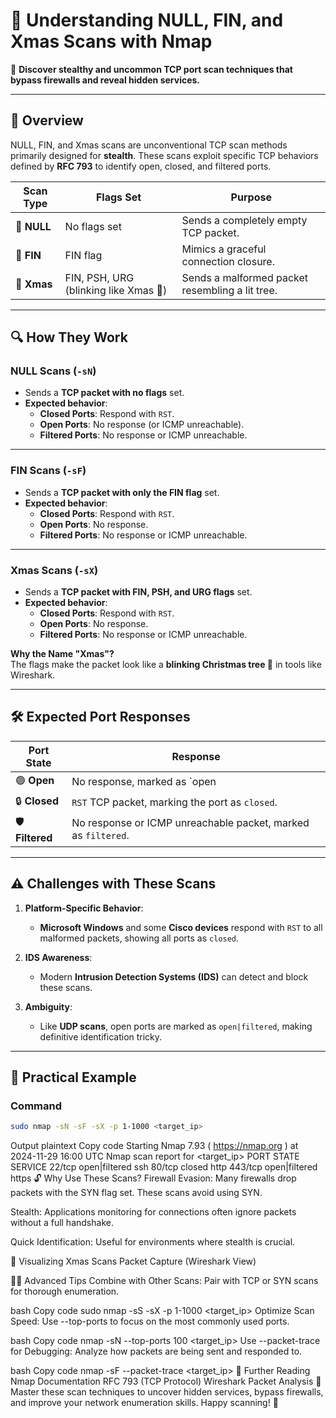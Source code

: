 # 🎄 **Understanding NULL, FIN, and Xmas Scans with Nmap**  
🚀 **Discover stealthy and uncommon TCP port scan techniques that bypass firewalls and reveal hidden services.**

---

## 🧩 **Overview**  
NULL, FIN, and Xmas scans are unconventional TCP scan methods primarily designed for **stealth**. These scans exploit specific TCP behaviors defined by **RFC 793** to identify open, closed, and filtered ports.  

| **Scan Type**  | **Flags Set**                          | **Purpose**                             |
|-----------------|----------------------------------------|-----------------------------------------|
| 🔘 **NULL**    | No flags set                           | Sends a completely empty TCP packet.   |
| 🚪 **FIN**     | FIN flag                               | Mimics a graceful connection closure.  |
| 🎄 **Xmas**    | FIN, PSH, URG (blinking like Xmas 🎅) | Sends a malformed packet resembling a lit tree. |

---

## 🔍 **How They Work**

### **NULL Scans (`-sN`)**  
- Sends a **TCP packet with no flags** set.  
- **Expected behavior**:  
  - **Closed Ports**: Respond with `RST`.  
  - **Open Ports**: No response (or ICMP unreachable).  
  - **Filtered Ports**: No response or ICMP unreachable.  

---

### **FIN Scans (`-sF`)**  
- Sends a **TCP packet with only the FIN flag** set.  
- **Expected behavior**:  
  - **Closed Ports**: Respond with `RST`.  
  - **Open Ports**: No response.  
  - **Filtered Ports**: No response or ICMP unreachable.  

---

### **Xmas Scans (`-sX`)**  
- Sends a **TCP packet with FIN, PSH, and URG flags** set.  
- **Expected behavior**:  
  - **Closed Ports**: Respond with `RST`.  
  - **Open Ports**: No response.  
  - **Filtered Ports**: No response or ICMP unreachable.  

**Why the Name "Xmas"?**  
The flags make the packet look like a **blinking Christmas tree 🎄** in tools like Wireshark.  

---

## 🛠️ **Expected Port Responses**
| **Port State**     | **Response**                                                                                   |
|---------------------|-----------------------------------------------------------------------------------------------|
| 🟢 **Open**        | No response, marked as `open|filtered`.                                                       |
| 🔒 **Closed**      | `RST` TCP packet, marking the port as `closed`.                                               |
| 🛡️ **Filtered**    | No response or ICMP unreachable packet, marked as `filtered`.                                 |

---

## ⚠️ **Challenges with These Scans**
1. **Platform-Specific Behavior**:  
   - **Microsoft Windows** and some **Cisco devices** respond with `RST` to all malformed packets, showing all ports as `closed`.  

2. **IDS Awareness**:  
   - Modern **Intrusion Detection Systems (IDS)** can detect and block these scans.  

3. **Ambiguity**:  
   - Like **UDP scans**, open ports are marked as `open|filtered`, making definitive identification tricky.  

---

## 🎯 **Practical Example**
### **Command**  
```bash
sudo nmap -sN -sF -sX -p 1-1000 <target_ip>
```

Output
plaintext
Copy code
Starting Nmap 7.93 ( https://nmap.org ) at 2024-11-29 16:00 UTC
Nmap scan report for <target_ip>
PORT      STATE           SERVICE
22/tcp    open|filtered   ssh
80/tcp    closed          http
443/tcp   open|filtered   https
🔓 Why Use These Scans?
Firewall Evasion:
Many firewalls drop packets with the SYN flag set. These scans avoid using SYN.

Stealth:
Applications monitoring for connections often ignore packets without a full handshake.

Quick Identification:
Useful for environments where stealth is crucial.

🎄 Visualizing Xmas Scans
Packet Capture (Wireshark View)

🧑‍💻 Advanced Tips
Combine with Other Scans:
Pair with TCP or SYN scans for thorough enumeration.

bash
Copy code
sudo nmap -sS -sX -p 1-1000 <target_ip>
Optimize Scan Speed:
Use --top-ports to focus on the most commonly used ports.

bash
Copy code
nmap -sN --top-ports 100 <target_ip>
Use --packet-trace for Debugging:
Analyze how packets are being sent and responded to.

bash
Copy code
nmap -sF --packet-trace <target_ip>
📘 Further Reading
Nmap Documentation
RFC 793 (TCP Protocol)
Wireshark Packet Analysis
🔑 Master these scan techniques to uncover hidden services, bypass firewalls, and improve your network enumeration skills. Happy scanning! 🌟
